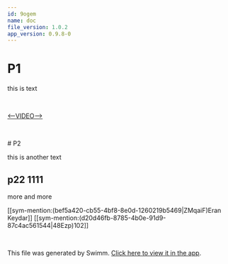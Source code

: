```yaml
---
id: 9ogem
name: doc
file_version: 1.0.2
app_version: 0.9.8-0
---
```


# P1

this is text

<br/>

[<--VIDEO-->](https://www.youtube.com/watch?v=GGo3MVBFr1A)

<br/>

\# P2

this is another text

## p22 1111

more and more

[[sym-mention:(bef5a420-cb55-4bf8-8e0d-1260219b5469|ZMqaiF)Eran Keydar]] [[sym-mention:(d20d46fb-8785-4b0e-91d9-87c4ac561544|48Ezp)102]]




<br/>

This file was generated by Swimm. [Click here to view it in the app](http://localhost:5000/repos/Z2l0aHViJTNBJTNBdDElM0ElM0FlcmFuLXN3aW1t/docs/9ogem).